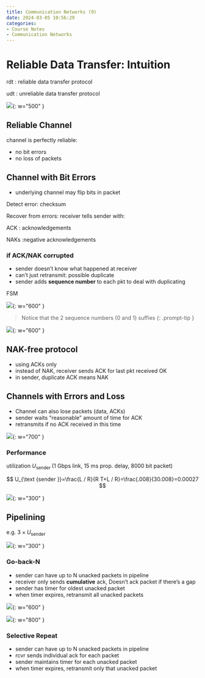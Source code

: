 ```yaml
---
title: Communication Networks (9)
date: 2024-03-05 10:56:29
categories:
- Course Notes
- Communication Networks
---
```


# Reliable Data Transfer: Intuition

rdt
: reliable data transfer protocol

udt
: unreliable data transfer protocol

![](/img/post/communication-networks-9-1.png){: w="500" }

## Reliable Channel

channel is perfectly reliable:

- no bit errors
- no loss of packets

## Channel with Bit Errors

- underlying channel may flip bits in packet

Detect error: checksum

Recover from errors: receiver tells sender with:

ACK
: acknowledgements

NAKs
:negative acknowledgements

### if ACK/NAK corrupted

- sender doesn’t know what happened at receiver
- can’t just retransmit: possible duplicate
- sender adds **sequence number** to each pkt to deal with duplicating

FSM

![](/img/post/communication-networks-9-2.png){: w="600" }

> Notice that the 2 sequence numbers (0 and 1) suffies
{: .prompt-tip }

![](/img/post/communication-networks-9-3.png){: w="600" }

## NAK-free protocol

- using ACKs only
- instead of NAK, receiver sends ACK for last pkt received OK
- in sender, duplicate ACK means NAK

## Channels with Errors and Loss

- Channel can also lose packets (data, ACKs)
- sender waits “reasonable” amount of time for ACK
- retransmits if no ACK received in this time

![](/img/post/communication-networks-9-4.png){: w="700" }

### Performance

utilization $U_{\text {sender }}$ (1 Gbps link, 15 ms prop. delay, 8000 bit packet)

$$
U_{\text {sender }}=\frac{L / R}{R T+L / R}=\frac{.008}{30.008}=0.00027
$$

![](/img/post/communication-networks-9-5.png){: w="300" }

## Pipelining

e.g. $3\times U_{\text {sender }}$

![](/img/post/communication-networks-9-6.png){: w="300" }

### Go-back-N

- sender can have up to N unacked packets in pipeline
- receiver only sends **cumulative** ack, Doesn’t ack packet if there’s a gap
- sender has timer for oldest unacked packet
- when timer expires, retransmit all unacked packets

![](/img/post/communication-networks-9-8.png){: w="600" }

<!-- ![](/img/post/communication-networks-9-7.png){: w="700" } -->

![](/img/post/communication-networks-9-9.png){: w="800" }

### Selective Repeat

- sender can have up to N unacked packets in pipeline
- rcvr sends individual ack for each packet
- sender maintains timer for each unacked packet
- when timer expires, retransmit only that unacked packet
